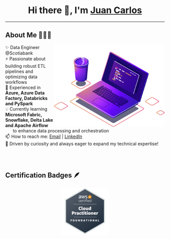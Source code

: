 <h1 align="center"> Hi there 👋, I'm <a href="https://www.linkedin.com/in/juancarlossierracastro/" target="_blank">Juan Carlos</a> </h1>

<hr>

## About Me 👨🏻‍💻

<img src="https://raw.githubusercontent.com/juancarlosierrac/juancarlosierrac/main/images/about-me.png" min-width="300px" max-width="300px" width="350px" align="right">

✨ Data Engineer @Scotiabank <br>
⚡ Passionate about building robust ETL pipelines and optimizing data workflows <br>
🔹 Experienced in **Azure, Azure Data Factory, Databricks and PySpark** <br>
💡 Currently learning **Microsoft Fabric, Snowflake, Delta Lake and Apache Airflow** <br>
&nbsp;&nbsp;&nbsp;&nbsp;&nbsp;&nbsp;to enhance data processing and orchestration <br>
📫 How to reach me: [Email](mailto:juancarlosierrac@gmail.com) | [LinkedIn](https://www.linkedin.com/in/juancarlossierracastro/) <br>
🚀 Driven by curiosity and always eager to expand my technical expertise! <br>

<br><br>

## Certification Badges 🪶

<div align="center">
    <a href="https://www.credly.com/badges/34a805d0-d9d5-41b6-b2ec-2e85ee024d32/public_url">
        <img src="https://raw.githubusercontent.com/juancarlosierrac/juancarlosierrac/main/images/AWS%20Certified%20Cloud%20Practitioner.png" 
             width="150px" height="150px" alt="AWS Certified Cloud Practitioner Badge"/>
    </a>
</div>

